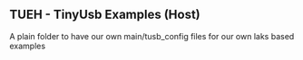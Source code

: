 ## TUEH - TinyUsb Examples (Host)
A plain folder to have our own main/tusb_config files for our own laks based examples